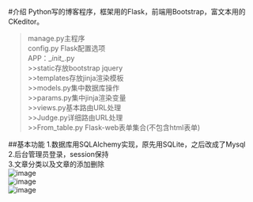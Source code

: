 #介绍
Python写的博客程序，框架用的Flask，前端用Bootstrap，富文本用的CKeditor。<br>
>manage.py主程序<br>
>config.py Flask配置选项<br>
>APP：\__init\__.py<br>
    >>static存放bootstrap jquery<br>
    >>templates存放jinja渲染模板<br>
    >>models.py集中数据库操作<br>
    >>params.py集中jinja渲染变量<br>
    >>views.py基本路由URL处理<br>
    >>Judge.py详细路由URL处理<br>
    >>From_table.py Flask-web表单集合(不包含html表单)<br>
  
##基本功能
1.数据库用SQLAlchemy实现，原先用SQLite，之后改成了Mysql<br>
2.后台管理员登录，session保持<br>
3.文章分类以及文章的添加删除<br>
![image](http://chuantu.biz/t4/15/1463364291x1035372866.png)<br>
![image](http://chuantu.biz/t4/15/1463364471x1035372866.png)<br>
![image](http://chuantu.biz/t4/15/1463364411x1035372866.png)<br>
